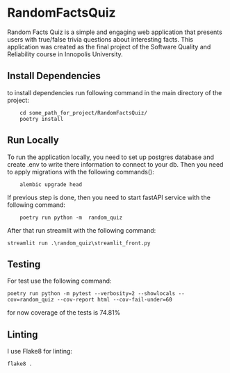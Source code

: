 # RandomFactsQuiz
Random Facts Quiz is a simple and engaging web application that presents users with true/false trivia questions about interesting facts. This application was created as the final project of the Software Quality and Reliability course in Innopolis University.
## Install Dependencies 
to install dependencies run following command in the main directory of the project:
``` commandline
    cd some_path_for_project/RandomFactsQuiz/
    poetry install
```
## Run Locally
To run the application locally, you need to set up postgres database and create .env to write there information to connect to your db.
Then you need to apply migrations with the following commands():
```commandline
    alembic upgrade head
```
If previous step is done, then you need to start fastAPI service with the following command:
```commandline
    poetry run python -m  random_quiz
```
After that run streamlit with the following command:
```commandline
streamlit run .\random_quiz\streamlit_front.py
```

## Testing
For test use the following command:
```commandline
poetry run python -m pytest --verbosity=2 --showlocals --cov=random_quiz --cov-report html --cov-fail-under=60
```
for now coverage of the tests is 74.81%

## Linting
I use Flake8 for linting:
```commandline
flake8 .
```